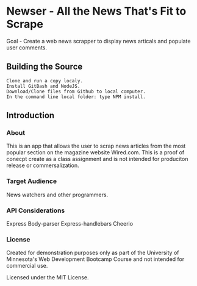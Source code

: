# Newser - All the News That's Fit to Scrape
Goal - Create a web news scrapper to display news articals and populate user comments.

## Building the Source   

    Clone and run a copy localy.  
    Install GitBash and NodeJS.  
    Download/Clone files from Github to local computer.  
    In the command line local folder: type NPM install.  


## Introduction    

### About    

This is an app that allows the user to scrap news articles from the most popular section on the magazine website Wired.com.  This is a proof of conecpt create as a class assignment and is not intended for produciton release or commersalization. 

###  Target Audience  

News watchers and other programmers.  


### API Considerations  

Express
Body-parser
Express-handlebars
Cheerio

### License  

Created for demonstration purposes only as part of the University of Minnesota's Web Development Bootcamp Course and not intended for commercial use.     

Licensed under the MIT License.   
